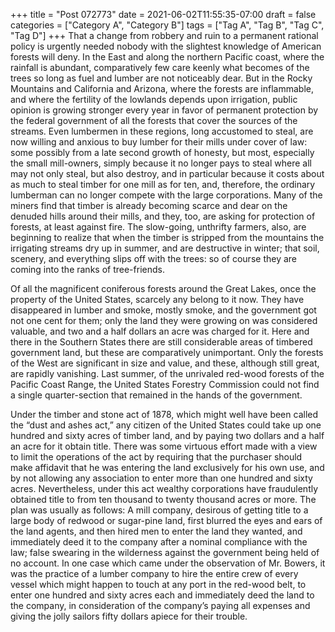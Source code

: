 +++
title = "Post 072773"
date = 2021-06-02T11:55:35-07:00
draft = false
categories = ["Category A", "Category B"]
tags = ["Tag A", "Tag B", "Tag C", "Tag D"]
+++
That a change from robbery and ruin to a permanent rational policy is urgently needed nobody with the slightest knowledge of American forests will deny. In the East and along the northern Pacific coast, where the rainfall is abundant, comparatively few care keenly what becomes of the trees so long as fuel and lumber are not noticeably dear. But in the Rocky Mountains and California and Arizona, where the forests are inflammable, and where the fertility of the lowlands depends upon irrigation, public opinion is growing stronger every year in favor of permanent protection by the federal government of all the forests that cover the sources of the streams. Even lumbermen in these regions, long accustomed to steal, are now willing and anxious to buy lumber for their mills under cover of law: some possibly from a late second growth of honesty, but most, especially the small mill-owners, simply because it no longer pays to steal where all may not only steal, but also destroy, and in particular because it costs about as much to steal timber for one mill as for ten, and, therefore, the ordinary lumberman can no longer compete with the large corporations. Many of the miners find that timber is already becoming scarce and dear on the denuded hills around their mills, and they, too, are asking for protection of forests, at least against fire. The slow-going, unthrifty farmers, also, are beginning to realize that when the timber is stripped from the mountains the irrigating streams dry up in summer, and are destructive in winter; that soil, scenery, and everything slips off with the trees: so of course they are coming into the ranks of tree-friends.

Of all the magnificent coniferous forests around the Great Lakes, once the property of the United States, scarcely any belong to it now. They have disappeared in lumber and smoke, mostly smoke, and the government got not one cent for them; only the land they were growing on was considered valuable, and two and a half dollars an acre was charged for it. Here and there in the Southern States there are still considerable areas of timbered government land, but these are comparatively unimportant. Only the forests of the West are significant in size and value, and these, although still great, are rapidly vanishing. Last summer, of the unrivaled red-wood forests of the Pacific Coast Range, the United States Forestry Commission could not find a single quarter-section that remained in the hands of the government.

Under the timber and stone act of 1878, which might well have been called the “dust and ashes act,” any citizen of the United States could take up one hundred and sixty acres of timber land, and by paying two dollars and a half an acre for it obtain title. There was some virtuous effort made with a view to limit the operations of the act by requiring that the purchaser should make affidavit that he was entering the land exclusively for his own use, and by not allowing any association to enter more than one hundred and sixty acres. Nevertheless, under this act wealthy corporations have fraudulently obtained title to from ten thousand to twenty thousand acres or more. The plan was usually as follows: A mill company, desirous of getting title to a large body of redwood or sugar-pine land, first blurred the eyes and ears of the land agents, and then hired men to enter the land they wanted, and immediately deed it to the company after a nominal compliance with the law; false swearing in the wilderness against the government being held of no account. In one case which came under the observation of Mr. Bowers, it was the practice of a lumber company to hire the entire crew of every vessel which might happen to touch at any port in the red-wood belt, to enter one hundred and sixty acres each and immediately deed the land to the company, in consideration of the company’s paying all expenses and giving the jolly sailors fifty dollars apiece for their trouble.
